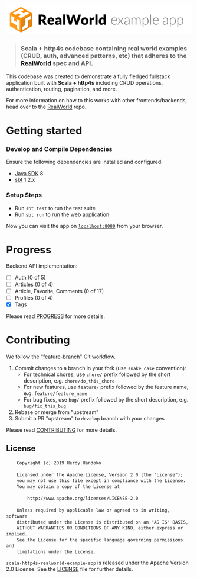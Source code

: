 # ![RealWorld Example App using Scala and http4s](media/http4s-realworld-logo.png)

> ### Scala + http4s codebase containing real world examples (CRUD, auth, advanced patterns, etc) that adheres to the [RealWorld](https://github.com/gothinkster/realworld) spec and API.

This codebase was created to demonstrate a fully fledged fullstack application built with **Scala + http4s** including CRUD operations, authentication, routing, pagination, and more.

For more information on how to this works with other frontends/backends, head over to the [RealWorld](https://github.com/gothinkster/realworld) repo.

# Getting started

### Develop and Compile Dependencies

Ensure the following dependencies are installed and configured:

  - [Java SDK] 8
  - [sbt] 1.2.x

### Setup Steps

  - Run `sbt test` to run the test suite
  - Run `sbt run` to run the web application

Now you can visit the app on [`localhost:8080`](http://localhost:8080) from your browser.

# Progress

Backend API implementation:

  - [ ] Auth (0 of 5)
  - [ ] Articles (0 of 4)
  - [ ] Article, Favorite, Comments (0 of 17)
  - [ ] Profiles (0 of 4)
  - [x] Tags

Please read [PROGRESS] for more details.

# Contributing

We follow the "[feature-branch]" Git workflow.

  1. Commit changes to a branch in your fork (use `snake_case` convention):
     - For technical chores, use `chore/` prefix followed by the short description, e.g. `chore/do_this_chore`
     - For new features, use `feature/` prefix followed by the feature name, e.g. `feature/feature_name`
     - For bug fixes, use `bug/` prefix followed by the short description, e.g. `bug/fix_this_bug`
  1. Rebase or merge from "upstream"
  1. Submit a PR "upstream" to `develop` branch with your changes

Please read [CONTRIBUTING] for more details.


## License

```
    Copyright (c) 2019 Herdy Handoko

    Licensed under the Apache License, Version 2.0 (the "License");
    you may not use this file except in compliance with the License.
    You may obtain a copy of the License at

        http://www.apache.org/licenses/LICENSE-2.0

    Unless required by applicable law or agreed to in writing, software
    distributed under the License is distributed on an "AS IS" BASIS,
    WITHOUT WARRANTIES OR CONDITIONS OF ANY KIND, either express or implied.
    See the License for the specific language governing permissions and
    limitations under the License.
```

`scala-http4s-realworld-example-app` is released under the Apache Version 2.0 License. See the [LICENSE] file for further details.


[CONTRIBUTING]: https://github.com/hhandoko/scala-http4s-realworld-example-app/blob/master/CONTRIBUTING.md
[feature-branch]: http://nvie.com/posts/a-successful-git-branching-model/
[Java SDK]: https://adoptopenjdk.net/
[LICENSE]: https://github.com/hhandoko/scala-http4s-realworld-example-app/blob/master/LICENSE
[PROGRESS]: https://github.com/hhandoko/scala-http4s-realworld-example-app/blob/master/PROGRESS.md
[sbt]: https://www.scala-sbt.org/
